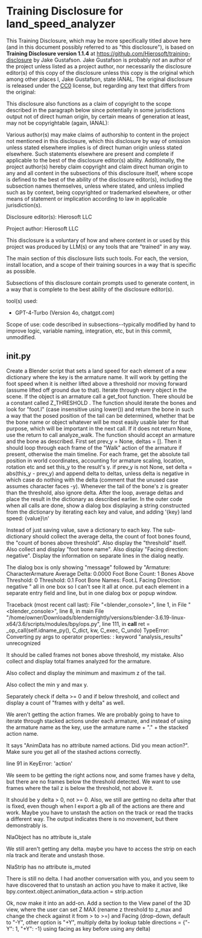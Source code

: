 # Training Disclosure for land_speed_analyzer
This Training Disclosure, which may be more specifically titled above here (and in this document possibly referred to as "this disclosure"), is based on **Training Disclosure version 1.1.4** at https://github.com/Hierosoft/training-disclosure by Jake Gustafson. Jake Gustafson is probably *not* an author of the project unless listed as a project author, nor necessarily the disclosure editor(s) of this copy of the disclosure unless this copy is the original which among other places I, Jake Gustafson, state IANAL. The original disclosure is released under the [CC0](https://creativecommons.org/public-domain/cc0/) license, but regarding any text that differs from the original:

This disclosure also functions as a claim of copyright to the scope described in the paragraph below since potentially in some jurisdictions output not of direct human origin, by certain means of generation at least, may not be copyrightable (again, IANAL):

Various author(s) may make claims of authorship to content in the project not mentioned in this disclosure, which this disclosure by way of omission unless stated elsewhere implies is of direct human origin unless stated elsewhere. Such statements elsewhere are present and complete if applicable to the best of the disclosure editor(s) ability. Additionally, the project author(s) hereby claim copyright and claim direct human origin to any and all content in the subsections of this disclosure itself, where scope is defined to the best of the ability of the disclosure editor(s), including the subsection names themselves, unless where stated, and unless implied such as by context, being copyrighted or trademarked elsewhere, or other means of statement or implication according to law in applicable jurisdiction(s).

Disclosure editor(s): Hierosoft LLC

Project author: Hierosoft LLC

This disclosure is a voluntary of how and where content in or used by this project was produced by LLM(s) or any tools that are "trained" in any way.

The main section of this disclosure lists such tools. For each, the version, install location, and a scope of their training sources in a way that is specific as possible.

Subsections of this disclosure contain prompts used to generate content, in a way that is complete to the best ability of the disclosure editor(s).

tool(s) used:
- GPT-4-Turbo (Version 4o, chatgpt.com)

Scope of use: code described in subsections--typically modified by hand to improve logic, variable naming, integration, etc, but in this commit, unmodified.

## __init__.py
Create a Blender script that sets a land speed for each element of a new dictionary where the key is the armature name. It will work by getting the foot speed when it is neither lifted above a threshold nor moving forward (assume lifted off ground due to that). Iterate through every object in the scene. If the object is an armature call a get_foot function. There should be a constant called Z_THRESHOLD . The function should iterate the bones and look for "foot.l" (case insensitive using lower()) and return the bone in such a way that the posed position of the tail can be determined, whether that be the bone name or object whatever will be most easily usable later for that purpose, which will be important in the next call. If it does not return None, use the return to call analyze_walk. The function should accept an armature and the bone as described. First set prev_y = None, deltas = []. Then it should loop through each frame of the "Walk" action of the armature if present, otherwise the main timeline. For each frame, get the absolute tail position in world coordinates, accounting for armature scaling, location, rotation etc and set this_y to the result's y. if prev_y is not None, set delta = abs(this_y - prev_y) and append delta to deltas, unless delta is negative in which case do nothing with the delta (comment that the unused case assumes character faces -y).  Whenever the tail of the bone's z is greater than the threshold, also ignore delta. After the loop, average deltas and place the result in the dictionary as described earlier. In the outer code when all calls are done, show a dialog box displaying a string constructed from the dictionary by iterating each key and value, and adding '{key} land speed: {value}\n'

Instead of just saving value, save a dictionary to each key. The sub-dictionary should collect the average delta, the count of foot bones found, the "count of bones above threshold". Also display the "threshold" itself. Also collect and display "foot bone name". Also display "Facing direction: negative". Display the information on separate lines in the dialog neatly.

The dialog box is only showing "message" followed by "Armature: CharacterArmature
  Average Delta: 0.0000
  Foot Bone Count: 1
  Bones Above Threshold: 0
  Threshold: 0.1
  Foot Bone Names: Foot.L
  Facing Direction: negative
" all in one box so I can't see it all at once. put each element in a separate entry field and line, but in one dialog box or popup window.

Traceback (most recent call last):
  File "<blender_console>", line 1, in <module>
  File "<blender_console>", line 8, in main
  File "/home/owner/Downloads/blendernightly/versions/blender-3.6.19-linux-x64/3.6/scripts/modules/bpy/ops.py", line 111, in __call__
    ret = _op_call(self.idname_py(), C_dict, kw, C_exec, C_undo)
TypeError: Converting py args to operator properties: : keyword "analysis_results" unrecognized

It should be called frames not bones above threshold, my mistake. Also collect and display total frames analyzed for the armature.

Also collect and display the minimum and maximum z of the tail.

Also collect the min y and max y.

Separately check if delta >= 0 and if below threshold, and collect and display a count of "frames with y delta" as well.

We aren't getting the action frames. We are probably going to have to iterate through stacked actions under each armature, and instead of using the armature name as the key, use the armature name + "." + the stacked action name.

It says "AnimData has no attribute named actions. Did you mean action?". Make sure you get all of the stashed actions correctly.

line 91 in <listcomp> KeyError: 'action'

We seem to be getting the right actions now, and some frames have y delta, but there are no frames below the threshold detected. We want to use frames where the tail z is below the threshold, not above it.

It should be y delta > 0, not >= 0. Also, we still are getting no delta after that is fixed, even though when I export a glb all of the actions are there and work. Maybe you have to unstash the action on the track or read the tracks a different way. The output indicates there is no movement, but there demonstrably is.

NlaObject has no attribute is_stale

We still aren't getting any delta. maybe you have to access the strip on each nla track and iterate and unstash those.

NlaStrip has no attribute is_muted

There is still no delta. I had another conversation with you, and you seem to have discovered that to unstash an action you have to make it active, like bpy.context.object.animation_data.action = strip.action

Ok, now make it into an add-on. Add a section to the View panel of the 3D view, where the user can set Z MAX (rename z threshold to z_max and change the check against it from > to >=) and Facing (drop-down, default to "-Y", other option is "+Y", multiply delta by lookup table directions = {"-Y": 1, "+Y": -1} using facing as key before using any delta)
